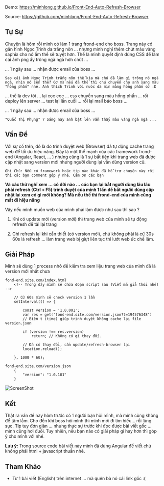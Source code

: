 Demo: https://minhlong.github.io/Front-End-Auto-Refresh-Browser

Source: https://github.com/minhlong/Front-End-Auto-Refresh-Browser

## Tự Sự

Chuyện là hôm rồi mình có làm 1 trang frond-end cho boss. Trang này có gắn hình Ngọc Trinh da trắng nõn ... nhưng mình nghĩ thêm chút màu vàng saphia cho nó ấm thế sẽ tuyệt hơn. Thế là mình quyết định dùng CSS để làm cái ảnh png ấy trông ngà ngà hơn chút ...

... 1 ngày sau ... nhận được email của boss ...

```
Sao cái ảnh Ngọc Trinh trắng nõn thế kia mà chú đã làm gì trông nó ngà ngà, nhìn nó sến thế? Cơ mà nếu đã thế thì chú chuyển cho anh sang màu "hồng phấn" nhé. Anh thích Trinh với nước da mịn màng hồng phấn cơ :D
```

... thế là dev tôi ... lại cọc cọc ... css chuyển sang màu hồng phấn ... rồi deploy lên server ... test lại lần cuối ... rồi lại mail báo boss ...

... 1 ngày sau ... nhận được email của boss ...

```
"Quắc Thị Phụng" ? Sáng nay anh bật lên vẫn thấy màu vàng ngà ngà ...
```

## Vấn Đề

Với sự cố trên, đó là do trình duyệt web (Browser) đã tự động cache trang web để tối ưu hiệu năng. Đây là một thế mạnh của các framework frond-end (Angular, React, ... ) nhưng cũng là 1 sự bất tiện khi trang web đã được cập nhật sang version mới nhưng người dùng lại vẫn dùng version cũ.

    Ghi Chú: Nếu có framework hoặc tip nào khác đã hỗ trợ chuyện này rồi thì các bạn comment góp ý nhé. Cảm ơn các bạn

**Và các thử nghĩ xem ... có đời nào ... các bạn lại bắt người dùng lâu lâu phải refresh (Ctrl + F5) trình duyệt của mình 1 lần để bắt người dùng cập nhật lại xem có gì mới không? Mà nếu thế thì frond-end của mình cũng mất đi hiệu năng**

Vậy nếu mình muốn web của mình phải làm được như sau thì sao ?

1. Khi có update mới (version mới) thì trang web của mình sẽ tự động refresh để tải lại trang

2. Chỉ refresh lại khi cần thiết (có version mới), chứ không phải là cứ 30s 60s là refresh ... làm trang web bị giựt liên tục thì lướt web ức chế lắm.

## Giải Pháp

Mình sẽ dùng 1 process nhỏ để kiểm tra xem liệu trang web của mình đã là version mới nhất chưa

```
fond-end.site.com/index.html
    <!-- Trong đây mình sẽ chứa đoạn script sau (Viết mã giả thôi nhé) -->

    // Cứ 60s mình sẽ check version 1 lần
    setInterval(() => {

        const version = '1.0.001';
        var res = get('fond-end.site.com/version.json?t=194576348')
        // Biến t (time) giúp trình duyệt không cache lại file version.json

        if (version !== res.version)
            return; // Không có gì thay đổi.

        // Đã có thay đổi, cần update/refresh-browser lại
        location.reload();

    }, 1000 * 60);
```

```
fond-end.site.com/version.json
    {
        "version": "1.0.101"
    }
```

![ScreenShot](https://github.com/minhlong/Front-End-Auto-Refresh-Browser/raw/master/screeenshot.png?raw=true)

## Kết

Thật ra vấn đề này hôm trước có 1 người bạn hỏi mình, mà mình cũng không để tâm lắm. Cho đến khi boss hỏi mình thì mình mới đi tìm hiểu... rồi lùng sục. Tip tuy đơn giản ... nhưng thực sự trước khi đọc được bài viết gốc ... mình cũng hơi đuối. Tuy nhiên, nếu bạn nào có giải pháp gì hay hơn thì góp ý cho mình với nhé.

**Lưu ý:** Trong source code bài viết này mình đã dùng Angular để viết chứ không phải html + javascript thuần nhé. 

## Tham Khảo

- Từ 1 bài viết (English) trên internet ... mà quên bà nó cái link gốc :(